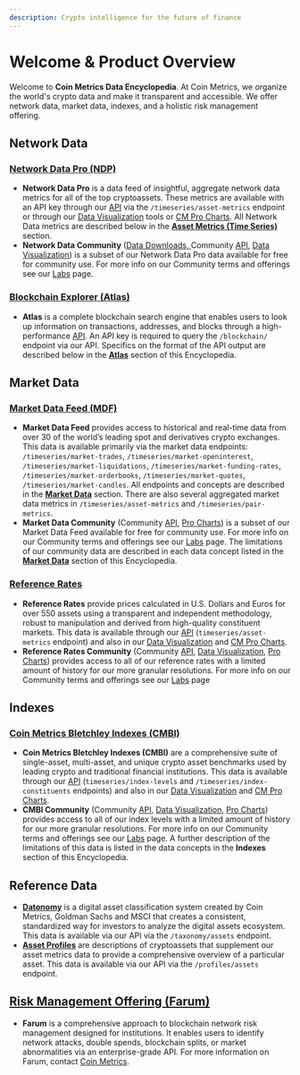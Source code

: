 ```yaml
---
description: Crypto intelligence for the future of finance
---
```


# Welcome & Product Overview

Welcome to **Coin Metrics Data Encyclopedia**. At Coin Metrics, we organize the world's crypto data and make it transparent and accessible. We offer network data, market data, indexes, and a holistic risk management offering.

## Network Data

### [Network Data Pro (NDP)](https://coinmetrics.io/network-data-pro/)

* **Network Data Pro** is a data feed of insightful, aggregate network data metrics for all of the top cryptoassets. These metrics are available with an API key through our [API](access-our-data/api.md) via the `/timeseries/asset-metrics` endpoint or through our [Data Visualization](charting-tools/data-visualization/) tools or [CM Pro Charts](charting-tools/cmpro/). All Network Data metrics are described below in the [**Asset Metrics (Time Series)** ](asset-metrics/asset-metrics-overview.md)section.
* **Network Data Community** ([Data Downloads, ](https://coinmetrics.io/community-network-data/)Community [API](access-our-data/api.md), [Data Visualization](charting-tools/data-visualization/)) is a subset of our Network Data Pro data available for free for community use. For more info on our Community terms and offerings see our [Labs](https://coinmetrics.io/cm-labs/) page.

### [Blockchain Explorer (Atlas)](https://coinmetrics.io/atlas/)

* **Atlas** is a complete blockchain search engine that enables users to look up information on transactions, addresses, and blocks through a high-performance [API](access-our-data/api.md). An API key is required to query the `/blockchain/` endpoint via our API. Specifics on the format of the API output are described below in the [**Atlas**](on-chain-data/atlas-overview.md) section of this Encyclopedia.

## Market Data

### [Market Data Feed (MDF)](https://coinmetrics.io/market-data-feed/)

* **Market Data Feed** provides access to historical and real-time data from over 30 of the world’s leading spot and derivatives crypto exchanges. This data is available primarily via the market data endpoints: `/timeseries/market-trades`, `/timeseries/market-openinterest`, `/timeseries/market-liquidations`, `/timeseries/market-funding-rates`, `/timeseries/market-orderbooks`, `/timeseries/market-quotes`, `/timeseries/market-candles`. All endpoints and concepts are described in the [**Market Data**](market-data/market-data-overview.md) section. There are also several aggregated market data metrics in `/timeseries/asset-metrics` and `/timeseries/pair-metrics`.
* **Market Data Community** (Community [API](access-our-data/api.md), [Pro Charts](charting-tools/cmpro/)) is a subset of our Market Data Feed available for free for community use. For more info on our Community terms and offerings see our [Labs](https://coinmetrics.io/cm-labs/) page. The limitations of our community data are described in each data concept listed in the [**Market Data**](market-data/market-data-overview.md) section of this Encyclopedia.

### [Reference Rates](https://coinmetrics.io/reference-rates/)

* **Reference Rates** provide prices calculated in U.S. Dollars and Euros for over 550 assets using a transparent and independent methodology, robust to manipulation and derived from high-quality constituent markets. This data is available through our [API](access-our-data/api.md) (`timeseries/asset-metrics` endpoint) and also in our [Data Visualization](charting-tools/data-visualization/) and [CM Pro Charts](charting-tools/cmpro/).
* **Reference Rates Community** (Community [API](access-our-data/api.md), [Data Visualization](charting-tools/data-visualization/), [Pro Charts](charting-tools/cmpro/)) provides access to all of our reference rates with a limited amount of history for our more granular resolutions. For more info on our Community terms and offerings see our [Labs](https://coinmetrics.io/cm-labs/) page

## Indexes

### [Coin Metrics Bletchley Indexes (CMBI)](https://coinmetrics.io/cm-indexes/)

* **Coin Metrics Bletchley Indexes (CMBI)** are a comprehensive suite of single-asset, multi-asset, and unique crypto asset benchmarks used by leading crypto and traditional financial institutions. This data is available through our [API](access-our-data/api.md) (`timeseries/index-levels` and `/timeseries/index-constituents` endpoints) and also in our [Data Visualization](charting-tools/data-visualization/) and [CM Pro Charts](charting-tools/cmpro/).
* **CMBI Community** (Community [API](access-our-data/api.md), [Data Visualization](charting-tools/data-visualization/), [Pro Charts](charting-tools/cmpro/)) provides access to all of our index levels with a limited amount of history for our more granular resolutions. For more info on our Community terms and offerings see our [Labs](https://coinmetrics.io/cm-labs/) page. A further description of the limitations of this data is listed in the data concepts in the **Indexes** section of this Encyclopedia.

## Reference Data

* [**Datonomy**](reference-data/datonomy-overview.md) is a digital asset classification system created by Coin Metrics, Goldman Sachs and MSCI that creates a consistent, standardized way for investors to analyze the digital assets ecosystem. This data is available via our API via the `/taxonomy/assets` endpoint.
* [**Asset Profiles**](reference-data/asset-profiles-overview.md) are descriptions of cryptoassets that supplement our asset metrics data to provide a comprehensive overview of a particular asset. This data is available via our API via the `/profiles/assets` endpoint.

## [Risk Management Offering (Farum)](https://coinmetrics.io/farum/)

* **Farum** is a comprehensive approach to blockchain network risk management designed for institutions. It enables users to identify network attacks, double spends, blockchain splits, or market abnormalities via an enterprise-grade API. For more information on Farum, contact [Coin Metrics](https://coinmetrics.io/contact/).
